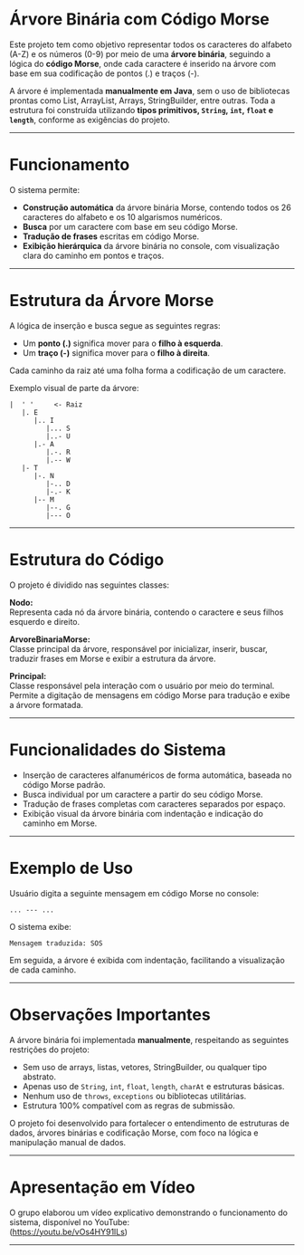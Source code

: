 # Árvore Binária com Código Morse

Este projeto tem como objetivo representar todos os caracteres do alfabeto (A-Z) e os números (0-9) por meio de uma **árvore binária**, seguindo a lógica do **código Morse**, onde cada caractere é inserido na árvore com base em sua codificação de pontos (.) e traços (-).

A árvore é implementada **manualmente em Java**, sem o uso de bibliotecas prontas como List, ArrayList, Arrays, StringBuilder, entre outras. Toda a estrutura foi construída utilizando **tipos primitivos, `String`, `int`, `float` e `length`**, conforme as exigências do projeto.

---

# Funcionamento

O sistema permite:

- **Construção automática** da árvore binária Morse, contendo todos os 26 caracteres do alfabeto e os 10 algarismos numéricos.
- **Busca** por um caractere com base em seu código Morse.
- **Tradução de frases** escritas em código Morse.
- **Exibição hierárquica** da árvore binária no console, com visualização clara do caminho em pontos e traços.

---

# Estrutura da Árvore Morse

A lógica de inserção e busca segue as seguintes regras:

- Um **ponto (.)** significa mover para o **filho à esquerda**.
- Um **traço (-)** significa mover para o **filho à direita**.

Cada caminho da raiz até uma folha forma a codificação de um caractere.

Exemplo visual de parte da árvore:

```
|  ' '     <- Raiz
   |. E
      |.. I
         |... S
         |..- U
      |.- A
         |.-. R
         |.-- W
   |- T
      |-. N
         |-.. D
         |-.- K
      |-- M
         |--. G
         |--- O
```

---

# Estrutura do Código

O projeto é dividido nas seguintes classes:

**Nodo:**  
Representa cada nó da árvore binária, contendo o caractere e seus filhos esquerdo e direito.

**ArvoreBinariaMorse:**  
Classe principal da árvore, responsável por inicializar, inserir, buscar, traduzir frases em Morse e exibir a estrutura da árvore.

**Principal:**  
Classe responsável pela interação com o usuário por meio do terminal. Permite a digitação de mensagens em código Morse para tradução e exibe a árvore formatada.

---

# Funcionalidades do Sistema

- Inserção de caracteres alfanuméricos de forma automática, baseada no código Morse padrão.
- Busca individual por um caractere a partir do seu código Morse.
- Tradução de frases completas com caracteres separados por espaço.
- Exibição visual da árvore binária com indentação e indicação do caminho em Morse.

---

# Exemplo de Uso

Usuário digita a seguinte mensagem em código Morse no console:

```
... --- ...
```

O sistema exibe:

```
Mensagem traduzida: SOS
```

Em seguida, a árvore é exibida com indentação, facilitando a visualização de cada caminho.

---

# Observações Importantes

A árvore binária foi implementada **manualmente**, respeitando as seguintes restrições do projeto:

- Sem uso de arrays, listas, vetores, StringBuilder, ou qualquer tipo abstrato.
- Apenas uso de `String`, `int`, `float`, `length`, `charAt` e estruturas básicas.
- Nenhum uso de `throws`, `exceptions` ou bibliotecas utilitárias.
- Estrutura 100% compatível com as regras de submissão.

O projeto foi desenvolvido para fortalecer o entendimento de estruturas de dados, árvores binárias e codificação Morse, com foco na lógica e manipulação manual de dados.

---

# Apresentação em Vídeo

O grupo elaborou um vídeo explicativo demonstrando o funcionamento do sistema, disponível no YouTube:  
(https://youtu.be/vOs4HY91lLs)

---
